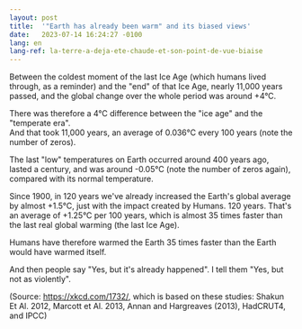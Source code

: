 ```yaml
---
layout: post
title:  '"Earth has already been warm" and its biased views'
date:   2023-07-14 16:24:27 -0100
lang: en
lang-ref: la-terre-a-deja-ete-chaude-et-son-point-de-vue-biaise
---
```


Between the coldest moment of the last Ice Age (which humans lived through, as a reminder) and the "end" of that Ice Age, nearly 11,000 years passed, and the global change over the whole period was around +4°C.

There was therefore a 4°C difference between the "ice age" and the "temperate era".<br>
And that took 11,000 years, an average of 0.036°C every 100 years (note the number of zeros).

The last "low" temperatures on Earth occurred around 400 years ago, lasted a century, and was around -0.05°C (note the number of zeros again), compared with its normal temperature.

Since 1900, in 120 years we've already increased the Earth's global average by almost +1.5°C, just with the impact created by Humans.
120 years.
That's an average of +1.25°C per 100 years, which is almost 35 times faster than the last real global warming (the last Ice Age).

Humans have therefore warmed the Earth 35 times faster than the Earth would have warmed itself.

And then people say "Yes, but it's already happened".
I tell them "Yes, but not as violently".

(Source: https://xkcd.com/1732/, which is based on these studies: Shakun Et Al. 2012, Marcott et Al. 2013, Annan and Hargreaves (2013), HadCRUT4, and IPCC)
